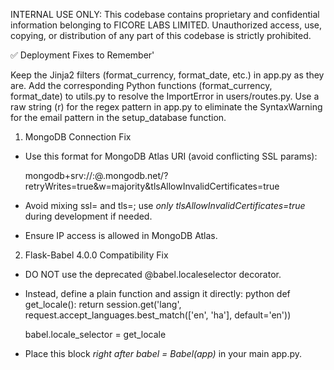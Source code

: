 INTERNAL USE ONLY: This codebase contains proprietary and confidential information belonging to FICORE LABS LIMITED. Unauthorized access, use, copying, or distribution of any part of this codebase is strictly prohibited.



✅ Deployment Fixes to Remember'

Keep the Jinja2 filters (format_currency, format_date, etc.) in app.py as they are.
Add the corresponding Python functions (format_currency, format_date) to utils.py to resolve the ImportError in users/routes.py.
Use a raw string (r) for the regex pattern in app.py to eliminate the SyntaxWarning for the email pattern in the setup_database function.

1. MongoDB Connection Fix
- Use this format for MongoDB Atlas URI (avoid conflicting SSL params):
  
  mongodb+srv://<username>:<password>@<cluster>.mongodb.net/<dbname>?retryWrites=true&w=majority&tlsAllowInvalidCertificates=true
  
- Avoid mixing ssl= and tls=; use *only tlsAllowInvalidCertificates=true* during development if needed.
- Ensure IP access is allowed in MongoDB Atlas.

2. Flask-Babel 4.0.0 Compatibility Fix
- DO NOT use the deprecated @babel.localeselector decorator.
- Instead, define a plain function and assign it directly:
  python
  def get_locale():
      return session.get('lang', request.accept_languages.best_match(['en', 'ha'], default='en'))

  babel.locale_selector = get_locale
  

- Place this block *right after babel = Babel(app)* in your main app.py.
